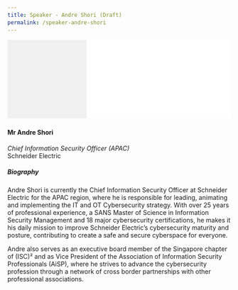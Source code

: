 ```yaml
---
title: Speaker - Andre Shori (Draft)
permalink: /speaker-andre-shori
---
```

![Alt text for image on Isomer site](/images/speakers/speaker-placeholder.jpg)

#### **Mr Andre Shori**

*Chief Information Security Officer (APAC)*  
Schneider Electric

##### **Biography**

Andre Shori is currently the Chief Information Security Officer at Schneider Electric for the APAC region, where he is responsible for leading, animating and implementing the IT and OT Cybersecurity strategy. With over 25 years of professional experience, a SANS Master of Science in Information Security Management and 18 major cybersecurity certifications, he makes it his daily mission to improve Schneider Electric’s cybersecurity maturity and posture, contributing to create a safe and secure cyberspace for everyone.

Andre also serves as an executive board member of the Singapore chapter of (ISC)² and as Vice President of the Association of Information Security Professionals (AiSP), where he strives to advance the cybersecurity profession through a network of cross border partnerships with other professional associations. 